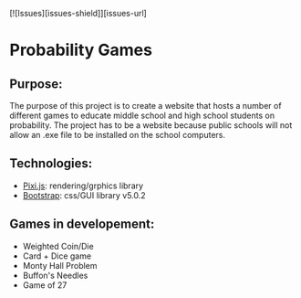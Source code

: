 [![Issues][issues-shield]][issues-url]
# Probability Games
## Purpose:
The purpose of this project is to create a website that hosts a number of different games to educate middle school and high school students on probability. The project has to be a website because public schools will not allow an .exe file to be installed on the school computers.

## Technologies:
- [Pixi.js](https://pixijs.com/): rendering/grphics library
- [Bootstrap](https://getbootstrap.com/): css/GUI library v5.0.2

## Games in developement:
- Weighted Coin/Die
- Card + Dice game
- Monty Hall Problem
- Buffon's Needles
- Game of 27
